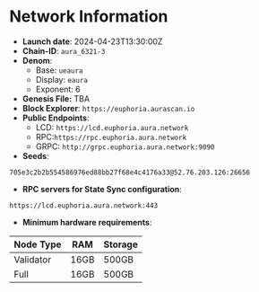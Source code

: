 # Network Information
- **Launch date**: 2024-04-23T13:30:00Z
- **Chain-ID**: `aura_6321-3`
- **Denom**:
    - Base: `ueaura`
    - Display: `eaura`
    - Exponent: 6
- **Genesis File:** TBA
- **Block Explorer**: `https://euphoria.aurascan.io`
- **Public Endpoints**:
  - LCD: `https://lcd.euphoria.aura.network`
  - RPC:`https://rpc.euphoria.aura.network`
  - GRPC: `http://grpc.euphoria.aura.network:9090`
- **Seeds**:
```
705e3c2b2b554586976ed88bb27f68e4c4176a33@52.76.203.126:26656
```
- **RPC servers for State Sync configuration**:
```
https://lcd.euphoria.aura.network:443
```
- **Minimum hardware requirements**:

| Node Type  | RAM  | Storage  | 
|------------|------|----------|
| Validator  | 16GB | 500GB    |
| Full       | 16GB  | 500GB    |  
